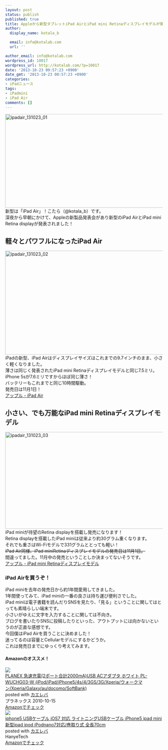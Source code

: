 ```yaml
---
layout: post
status: publish
published: true
title: Appleから新型タブレットiPad AirとiPad mini Retinaディスプレイモデルが発売！iPad Airの発売日は11月1日！
author:
  display_name: kotala_b

  email: info@kotalab.com
  url: ''

author_email: info@kotalab.com
wordpress_id: 10017
wordpress_url: http://kotalab.com/?p=10017
date: '2013-10-23 09:57:23 +0900'
date_gmt: '2013-10-23 00:57:23 +0900'
categories:
- iPadニュース
tags:
- iPadmini
- iPad Air
comments: []
---
```

<p><img src="http://kotalab.com/wp-content/uploads/ipadair_131023_01-546x299.png" alt="ipadair_131023_01" width="546" height="299" class="alignnone size-large wp-image-10020" /><br />
新型は「iPad Air」！こたら（@kotala_b）です。<br />
深夜から早朝にかけて、Appleの新製品発表会があり新型のiPad AirとiPad mini Retina displayが発表されました！<br />
<!--more--></p>
<h2>軽々とパワフルになったiPad Air</h2>
<p><img src="http://kotalab.com/wp-content/uploads/ipadair_131023_02-546x331.png" alt="ipadair_131023_02" width="546" height="331" class="alignnone size-large wp-image-10018" /><br />
iPadの新型、iPad Airはディスプレイサイズはこれまでの9.7インチのまま、小さく軽くなりました。<br />
薄さは同じく発表されたiPad mini Retinaディスプレイモデルと同じ7.5ミリ。<br />
iPhone 5sが7.6ミリですからほぼ同じ薄さ！<br />
バッテリーもこれまでと同じ10時間駆動。<br />
発売日は11月1日！<br />
<a href="http://www.apple.com/jp/ipad-air/" target="_blank">アップル - iPad Air</a></p>
<h2>小さい、でも万能なiPad mini Retinaディスプレイモデル</h2>
<p><img src="http://kotalab.com/wp-content/uploads/ipadair_131023_03-546x309.png" alt="ipadair_131023_03" width="546" height="309" class="alignnone size-large wp-image-10019" /><br />
iPad miniが待望のRetina displayを搭載し発売になります！<br />
Retina displayを搭載したiPad miniは従来より約30グラム重くなります。<br />
それでも重さはWi-Fiモデルで331グラムととっても軽い！<br />
<del datetime="2013-10-24T03:23:48+00:00">iPad Air同様、iPad miniRetinaディスプレイモデルの発売日は11月1日。</del><br />
間違ってました。11月中の発売ということしか決まってないそうです。<br />
<a href="http://www.apple.com/jp/ipad-mini/" target="_blank">アップル - iPad mini Retinaディスプレイモデル</a></p>
<h3>iPad Airを買うぞ！</h3>
<p>iPad miniを去年の発売日から約1年間愛用してきました。<br />
1年間使ってみて、iPad miniの一番の良さは持ち運び便利さでした。<br />
iPad miniは電子書籍を読んだりSNSを見たり、「見る」ということに関してはとっても素晴らしい端末です。<br />
小さいがゆえに文字を入力することに関しては不向き。<br />
ブログを書いたりSNSに投稿したりといった、アウトプットには向かないというのが正直な感想です。<br />
今回僕はiPad Airを買うことに決めました！<br />
迷ってるのは容量とCellularモデルにするかどうか。<br />
これは発売日までにゆっくり考えてみます。</p>
<h4 class="aam">Amazonのオススメ！</h4>
<div class="kaerebalink-box">
<div class="kaerebalink-image"><a href="http://www.amazon.co.jp/exec/obidos/ASIN/B0043BX03Q/same-22/ref=nosim/" rel="nofollow" target="_blank"><img src="http://ecx.images-amazon.com/images/I/31c-qkZHAhL._SL160_.jpg" style="border: none;" /></a></div>
<div class="kaerebalink-info">
<div class="kaerebalink-name"><a href="http://www.amazon.co.jp/exec/obidos/ASIN/B0043BX03Q/same-22/ref=nosim/" rel="nofollow" target="_blank">PLANEX 急速充電(2ポート合計2000mA)USB ACアダプタ ホワイト PL-WUCHG03-W (iPod/iPad/iPhone5/4s/4/3GS/3G/Xperia/ウォークマン/Xperia/Galaxy/au/docomo/SoftBank)</a>
<div class="kaerebalink-powered-date">posted with <a href="http://kaereba.com" rel="nofollow" target="_blank">カエレバ</a></div>
</div>
<div class="kaerebalink-detail"> プラネックス 2010-10-15    </div>
<div class="kaerebalink-link1">
<div class="shoplinkamazon"><a href="http://www.amazon.co.jp/gp/search?keywords=G%2F3GS%2F4&__mk_ja_JP=%83J%83%5E%83J%83i&tag=same-22" rel="nofollow" target="_blank" title="アマゾン" >Amazonでチェック</a></div>
</div>
</div>
<div class="booklink-footer"></div>
</div>
<div class="kaerebalink-box">
<div class="kaerebalink-image"><a href="http://www.amazon.co.jp/exec/obidos/ASIN/B00DE4TFRI/same-22/ref=nosim/" rel="nofollow" target="_blank"><img src="http://ecx.images-amazon.com/images/I/51U75iKot8L._SL160_.jpg" style="border: none;" /></a></div>
<div class="kaerebalink-info">
<div class="kaerebalink-name"><a href="http://www.amazon.co.jp/exec/obidos/ASIN/B00DE4TFRI/same-22/ref=nosim/" rel="nofollow" target="_blank">iphone5 USBケーブル iOS7 対応 ライトニングUSBケーブル iPhone5 ipad mini 新型ipad ipod iPodnano7対応/巻取り式 全長70cm</a>
<div class="kaerebalink-powered-date">posted with <a href="http://kaereba.com" rel="nofollow" target="_blank">カエレバ</a></div>
</div>
<div class="kaerebalink-detail"> HanyeTech     </div>
<div class="kaerebalink-link1">
<div class="shoplinkamazon"><a href="http://www.amazon.co.jp/gp/search?keywords=iPhone5%20ipad%20mini%20%90V%8C%5Eipad%20ipod%20iPodnano7%91%CE%89%9E&__mk_ja_JP=%83J%83%5E%83J%83i&tag=same-22" rel="nofollow" target="_blank" title="アマゾン" >Amazonでチェック</a></div>
</div>
</div>
<div class="booklink-footer"></div>
</div>
